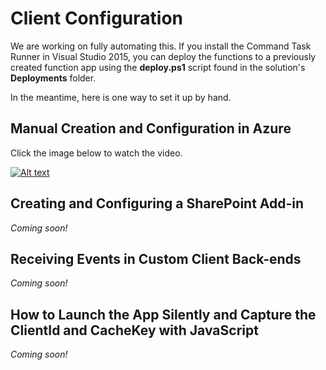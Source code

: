 ﻿# Client Configuration

We are working on fully automating this. If you install the Command Task Runner in Visual Studio 2015, you can deploy the functions to a previously created function app using the **deploy.ps1** script found in the solution's **Deployments** folder.

In the meantime, here is one way to set it up by hand.

## Manual Creation and Configuration in Azure 
Click the image below to watch the video.

[![Alt text](https://img.youtube.com/vi/MsPlqNNkqXM/0.jpg)](https://www.youtube.com/watch?v=MsPlqNNkqXM)

## Creating and Configuring a SharePoint Add-in
*Coming soon!*

## Receiving Events in Custom Client Back-ends
*Coming soon!*

## How to Launch the App Silently and Capture the ClientId and CacheKey with JavaScript
*Coming soon!*